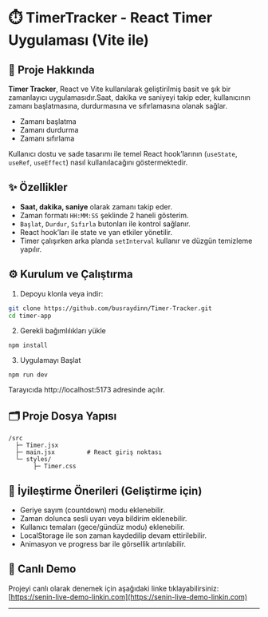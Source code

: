 # ⏱️ TimerTracker - React Timer Uygulaması (Vite ile)

## 📄 Proje Hakkında

**Timer Tracker**, React ve Vite kullanılarak geliştirilmiş basit ve şık bir zamanlayıcı uygulamasıdır.Saat, dakika ve saniyeyi takip eder, kullanıcının zamanı başlatmasına, durdurmasına ve sıfırlamasına olanak sağlar.

- Zamanı başlatma  
- Zamanı durdurma  
- Zamanı sıfırlama  

Kullanıcı dostu ve sade tasarımı ile temel React hook’larının (`useState`, `useRef`, `useEffect`) nasıl kullanılacağını göstermektedir.

## ✨ Özellikler

- **Saat, dakika, saniye** olarak zamanı takip eder.  
- Zaman formatı `HH:MM:SS` şeklinde 2 haneli gösterim.  
- `Başlat`, `Durdur`, `Sıfırla` butonları ile kontrol sağlanır.  
- React hook’ları ile state ve yan etkiler yönetilir.  
- Timer çalışırken arka planda `setInterval` kullanır ve düzgün temizleme yapılır.  

## ⚙️ Kurulum ve Çalıştırma

1. Depoyu klonla veya indir:

```bash
git clone https://github.com/busraydinn/Timer-Tracker.git
cd timer-app
```
2. Gerekli bağımlılıkları yükle
```
npm install
```
3. Uygulamayı Başlat
```
npm run dev
```
Tarayıcıda http://localhost:5173 adresinde açılır.
## 🗂️ Proje Dosya Yapısı
```
/src
  ├─ Timer.jsx
  ├─ main.jsx         # React giriş noktası
  └─ styles/
       ├─ Timer.css
```
## 🔧 İyileştirme Önerileri (Geliştirme için)

- Geriye sayım (countdown) modu eklenebilir.
- Zaman dolunca sesli uyarı veya bildirim eklenebilir.
- Kullanıcı temaları (gece/gündüz modu) eklenebilir.
- LocalStorage ile son zaman kaydedilip devam ettirilebilir.
- Animasyon ve progress bar ile görsellik artırılabilir.
## 🚀 Canlı Demo

Projeyi canlı olarak denemek için aşağıdaki linke tıklayabilirsiniz:  
[https://senin-live-demo-linkin.com](https://senin-live-demo-linkin.com)

---
